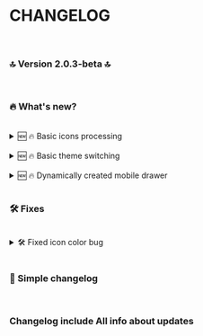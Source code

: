 
# CHANGELOG
<br>

### 🔝 Version 2.0.3-beta 🔝
<br>

### 🔥 What's new?

<br>
<details>
  <summary>
    🆕 🔥 Basic icons processing 
  </summary>
  I successfully added icon processing component. All resources you can seen in my cdn

</details>

<br> 
<details>
  <summary>
    🆕 🔥 Basic theme switching 
  </summary>
  I successfully added light/dark theme switcher

</details>
<br>
<details>
  <summary>
    🆕 🔥 Dynamically created mobile drawer 
  </summary>
  I successfully added mobile menu
</details>
<br>

### 🛠️ Fixes
<br>
<details>
  <summary>
    🛠️ Fixed icon color bug   
  </summary>
  I fixes a bug with icon color if drawer is opened 
</details>
<br>

### 🔁 Simple changelog

<br>

### Changelog include All info about updates



